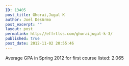 ```yaml
---
ID: 13405
post_title: Ghorai,Jugal K
author: Joel DesArmo
post_excerpt: ""
layout: post
permalink: http://effrtlss.com/ghoraijugal-k-3/
published: true
post_date: 2012-11-02 20:55:46
---
```

<p>Average GPA in Spring 2012 for first course listed: 2.065</p>